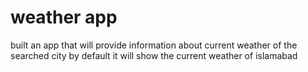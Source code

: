 # weather app

built an app that will provide information about current weather of the searched city by default it will show the current weather of islamabad
